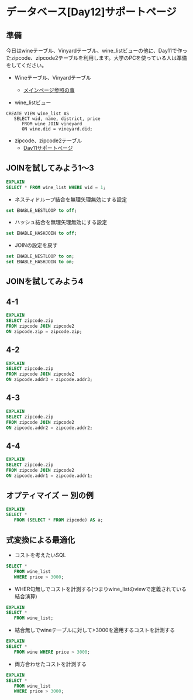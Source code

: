 # データベース[Day12]サポートページ

## 準備

今日はwineテーブル、Vinyardテーブル、wine_listビューの他に、Day11で作ったzipcode、zipcode2テーブルを利用します。大学のPCを使っている人は準備をしてください。

* Wineテーブル、Vinyardテーブル
    * [メインページ参照の事](index.md)

* wine_listビュー
```
CREATE VIEW wine_list AS
   SELECT wid, name, district, price
      FROM wine JOIN vineyard 
      ON wine.did = vineyard.did;
```
* zipcode、zipcode2テーブル
    * [Day11サポートページ](day11.md)

## JOINを試してみよう1～3

```SQL
EXPLAIN
SELECT * FROM wine_list WHERE wid = 1;
```

* ネスティドループ結合を無理矢理無効にする設定

```SQL
set ENABLE_NESTLOOP to off;
```

* ハッシュ結合を無理矢理無効にする設定

```SQL
set ENABLE_HASHJOIN to off;
```

* JOINの設定を戻す

```SQL
set ENABLE_NESTLOOP to on;
set ENABLE_HASHJOIN to on;
```

## JOINを試してみよう4

## 4-1

```SQL
EXPLAIN
SELECT zipcode.zip 
FROM zipcode JOIN zipcode2 
ON zipcode.zip = zipcode.zip;
```

## 4-2

```SQL
EXPLAIN
SELECT zipcode.zip 
FROM zipcode JOIN zipcode2 
ON zipcode.addr3 = zipcode.addr3;
```
## 4-3

```SQL
EXPLAIN
SELECT zipcode.zip 
FROM zipcode JOIN zipcode2 
ON zipcode.addr2 = zipcode.addr2;
```

## 4-4

```SQL
EXPLAIN
SELECT zipcode.zip 
FROM zipcode JOIN zipcode2 
ON zipcode.addr1 = zipcode.addr1;
```


## オプティマイズ － 別の例

```SQL
EXPLAIN
SELECT * 
   FROM (SELECT * FROM zipcode) AS a;
```

## 式変換による最適化

* コストを考えたいSQL

```SQL
SELECT * 
   FROM wine_list
   WHERE price > 3000;
```

* WHER句無しでコストを計測する(つまりwine_listのviewで定義されている結合演算)

```SQL
EXPLAIN
SELECT * 
   FROM wine_list;
```

* 結合無しでwineテーブルに対して>3000を適用するコストを計測する

```SQL
EXPLAIN
SELECT * 
   FROM wine WHERE price > 3000;
```

* 両方合わせたコストを計測する

```SQL
EXPLAIN
SELECT * 
   FROM wine_list
   WHERE price > 3000;
```
